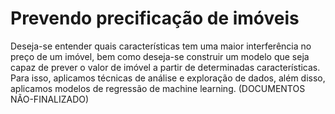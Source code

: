 # Prevendo precificação de imóveis

Deseja-se entender quais características tem uma maior interferência no preço de um imóvel, bem como deseja-se construir um modelo que seja capaz de prever o valor de imóvel a partir de determinadas características. Para isso, aplicamos técnicas de análise e exploração de dados, além disso, aplicamos modelos de regressão de machine learning. (DOCUMENTOS NÃO-FINALIZADO) 
